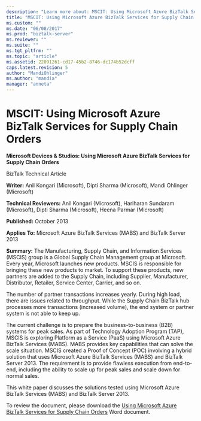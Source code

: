 ```yaml
---
description: "Learn more about: MSCIT: Using Microsoft Azure BizTalk Services for Supply Chain Orders"
title: "MSCIT: Using Microsoft Azure BizTalk Services for Supply Chain Orders | Microsoft Docs"
ms.custom: ""
ms.date: "06/08/2017"
ms.prod: "biztalk-server"
ms.reviewer: ""
ms.suite: ""
ms.tgt_pltfrm: ""
ms.topic: "article"
ms.assetid: 22091261-cd17-45b2-8746-dc174b52dcff
caps.latest.revision: 5
author: "MandiOhlinger"
ms.author: "mandia"
manager: "anneta"
---
```

# MSCIT: Using Microsoft Azure BizTalk Services for Supply Chain Orders
**Microsoft Devices & Studios: Using Microsoft Azure BizTalk Services for Supply Chain Orders**

 BizTalk Technical Article

 **Writer:** Anil Kongari (Microsoft), Dipti Sharma (Microsoft), Mandi Ohlinger (Microsoft)

 **Technical Reviewers:** Anil Kongari (Microsoft), Hariharan Sundaram (Microsoft), Dipti Sharma (Microsoft), Heena Parmar (Microsoft)

 **Published:** October 2013

 **Applies To:** Microsoft Azure BizTalk Services (MABS) and BizTalk Server 2013

 **Summary:** The Manufacturing, Supply Chain, and Information Services (MSCIS) group is a Global Supply Chain Management group at Microsoft. Every year, Microsoft launches new products. MSCIS is responsible for bringing these new products to market. To support these products, new partners are added to the Supply Chain, including Supplier, Manufacturer, Distributor, Retailer, Service Center, Carrier, and so on.

 The number of partner transactions increases yearly. During high load, there are issues related to throughput. While the Supply Chain BizTalk hub processes more transactions (increased volume), the end system or partner system is not able to keep up.

 The current challenge is to prepare the business-to-business (B2B) systems for peak sales. As part of Technology Adoption Program (TAP), MSCIS is exploring Platform as a Service (PaaS) using Microsoft Azure BizTalk Services (MABS). MABS provides key capabilities that can solve the scale situation. MSCIS created a Proof of Concept (POC) involving a hybrid solution that uses Microsoft Azure BizTalk Services (MABS) and BizTalk Server 2013. The requirement is to provide flawless execution from end-to-end, including the ability to scale up for peak sales and scale down for normal sales.

 This white paper discusses the solutions tested using Microsoft Azure BizTalk Services (MABS) and BizTalk Server 2013.

 To review the document, please download the [Using Microsoft Azure BizTalk Services for Supply Chain Orders](https://download.microsoft.com/download/6/D/E/6DEE8EE9-0F26-4991-8FE5-B0E5239C0980/Using%20Windows%20Azure%20BizTalk%20Services%20for%20Supply%20Chain%20Orders.docx) Word document.
